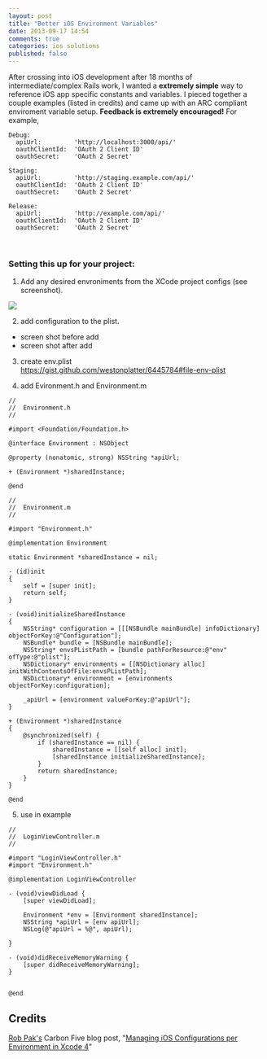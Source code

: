 ```yaml
---
layout: post
title: "Better iOS Environment Variables"
date: 2013-09-17 14:54
comments: true
categories: ios solutions
published: false
---
```


After crossing into iOS development after 18 months of intermediate/complex Rails work, I wanted a __extremely simple__ way to reference iOS app specific constants and variables. I pieced together a couple examples (listed in credits) and came up with an ARC compliant enviroment variable setup. __Feedback is extremely encouraged!__  For example,

    Debug:
      apiUrl:         'http://localhost:3000/api/'
      oauthClientId:  'OAuth 2 Client ID'
      oauthSecret:    'OAuth 2 Secret'
    
    Staging:
      apiUrl:         'http://staging.example.com/api/'
      oauthClientId:  'OAuth 2 Client ID'
      oauthSecret:    'OAuth 2 Secret'
    
    Release:
      apiUrl:         'http://example.com/api/'
      oauthClientId:  'OAuth 2 Client ID'
      oauthSecret:    'OAuth 2 Secret'
      
<br>

### Setting this up for your project:

1. Add any desired envroniments from the XCode project configs (see screenshot).
<img src="/images/posts/better_ios_env_vars-build_create_env.png">


2. add configuration to the plist.  
- screen shot before add
- screen shot after add

3. create env.plist  
https://gist.github.com/westonplatter/6445784#file-env-plist

4. add Evironment.h and Environment.m

```objc Environment.h https://gist.github.com/westonplatter/6445784#file-environment-h/ GitHub Gist
//
//  Environment.h
//
 
#import <Foundation/Foundation.h>
 
@interface Environment : NSObject
 
@property (nonatomic, strong) NSString *apiUrl;
 
+ (Environment *)sharedInstance;
 
@end
```

```objc Enviroment.m https://gist.github.com/westonplatter/6445784#file-environment-m/ GitHub Gist
//
//  Environment.m
//
 
#import "Environment.h"
 
@implementation Environment
 
static Environment *sharedInstance = nil;
 
- (id)init
{
    self = [super init];
    return self;
}
 
- (void)initializeSharedInstance
{
    NSString* configuration = [[[NSBundle mainBundle] infoDictionary] objectForKey:@"Configuration"];
    NSBundle* bundle = [NSBundle mainBundle];
    NSString* envsPListPath = [bundle pathForResource:@"env" ofType:@"plist"];
    NSDictionary* environments = [[NSDictionary alloc] initWithContentsOfFile:envsPListPath];
    NSDictionary* environment = [environments objectForKey:configuration];
    
    _apiUrl = [environment valueForKey:@"apiUrl"];
}
 
+ (Environment *)sharedInstance
{
    @synchronized(self) {
        if (sharedInstance == nil) {
            sharedInstance = [[self alloc] init];
            [sharedInstance initializeSharedInstance];
        }
        return sharedInstance;
    }
}
 
@end
```

5. use in example

```objc Example Usage https://gist.github.com/westonplatter/6445784#file-loginviewcontroller-m/ GitHub Gist
//
//  LoginViewController.m
//
 
#import "LoginViewController.h"
#import "Environment.h"
 
@implementation LoginViewController
 
- (void)viewDidLoad {
    [super viewDidLoad];
    
    Environment *env = [Environment sharedInstance];
    NSString *apiUrl = [env apiUrl];
    NSLog(@"apiUrl = %@", apiUrl);
    
}
 
- (void)didReceiveMemoryWarning {
    [super didReceiveMemoryWarning];
}
 

@end
```


## Credits

[Rob Pak's](http://www.carbonfive.com/employee/rob-pak) Carbon Five blog post, "[Managing iOS Configurations per Environment in Xcode 4](http://blog.carbonfive.com/2011/06/20/managing-ios-configurations-per-environment-in-xcode-4/)"
